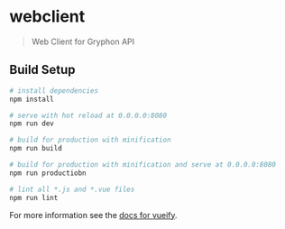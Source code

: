 # webclient

> Web Client for Gryphon API

## Build Setup

``` bash
# install dependencies
npm install

# serve with hot reload at 0.0.0.0:8080
npm run dev

# build for production with minification
npm run build

# build for production with minification and serve at 0.0.0.0:8080
npm run productiobn

# lint all *.js and *.vue files
npm run lint
```

For more information see the [docs for vueify](https://github.com/vuejs/vueify).
